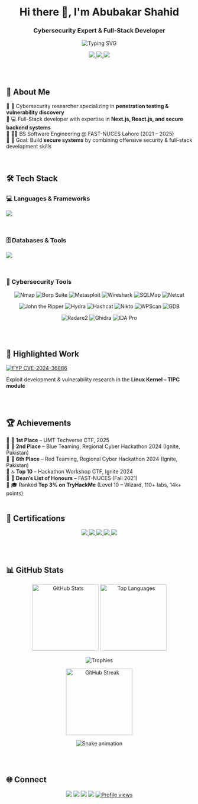 <h1 align="center">Hi there 👋, I'm Abubakar Shahid</h1>
<h3 align="center">Cybersecurity Expert & Full-Stack Developer</h3>

<p align="center">
  <img src="https://readme-typing-svg.herokuapp.com?size=25&duration=4000&color=00F700&center=true&vCenter=true&lines=Cybersecurity+Researcher;Full-Stack+Developer;CTF+Player;Vulnerability+Researcher;Ethical+Hacker" alt="Typing SVG">
</p>

<p align="center">
  <a href="./Abubakar_Shahid_Cyber_Expert.pdf">
    <img src="https://img.shields.io/badge/💼%20Resume%20(Cyber%20Expert)-1E90FF?style=for-the-badge" />
  </a>
  <a href="https://abubakar-shahid.vercel.app">
    <img src="https://img.shields.io/badge/🌐%20Portfolio-000000?style=for-the-badge&logo=vercel&logoColor=white" />
  </a>
  <a href="./Abubakar_Shahid_Software_Developer.pdf">
    <img src="https://img.shields.io/badge/💼%20Resume%20(Software%20Dev)-32CD32?style=for-the-badge" />
  </a>
</p>
<br>
<br>


## 🚀 About Me  
🔹 🔐 Cybersecurity researcher specializing in **penetration testing & vulnerability discovery**  
🔹 💻 Full-Stack developer with expertise in **Next.js, React.js, and secure backend systems**  
🔹 🧑‍🎓 BS Software Engineering @ FAST-NUCES Lahore (2021 – 2025)  
🔹 🎯 Goal: Build **secure systems** by combining offensive security & full-stack development skills  
<br>
<br>


## 🛠️ Tech Stack  

### 💻 Languages & Frameworks  
<p>
  <img src="https://skillicons.dev/icons?i=c,cpp,cs,python,go,java,javascript,php,ruby,bash,react,nextjs,nodejs,express,typescript" />
</p>
<br>

### 🗄️ Databases & Tools  
<p>
  <img src="https://skillicons.dev/icons?i=mysql,postgres,mongodb,firebase,redis,docker,git,postman" />
</p>
<br>

### 🔐 Cybersecurity Tools  
<p align="center">
  <!-- row 1 -->
  <img alt="Nmap" src="https://img.shields.io/badge/Nmap-1A9A52?style=for-the-badge&logo=nmap&logoColor=white"/>
  <img alt="Burp Suite" src="https://img.shields.io/badge/Burp%20Suite-FF6C37?style=for-the-badge&logo=burp-suite&logoColor=white"/>
  <img alt="Metasploit" src="https://img.shields.io/badge/Metasploit-6C2F8A?style=for-the-badge&logo=metasploit&logoColor=white"/>
  <img alt="Wireshark" src="https://img.shields.io/badge/Wireshark-1679A7?style=for-the-badge&logo=wireshark&logoColor=white"/>
  <img alt="SQLMap" src="https://img.shields.io/badge/SQLMap-4DB33D?style=for-the-badge&logo=database&logoColor=white"/>
  <img alt="Netcat" src="https://img.shields.io/badge/Netcat-222222?style=for-the-badge&logo=linux&logoColor=white"/>
</p>

<p align="center">
  <!-- row 2 -->
  <img alt="John the Ripper" src="https://img.shields.io/badge/John%20the%20Ripper-111827?style=for-the-badge&logo=sony&logoColor=white"/>
  <img alt="Hydra" src="https://img.shields.io/badge/Hydra-0F172A?style=for-the-badge&logo=hydra&logoColor=white"/>
  <img alt="Hashcat" src="https://img.shields.io/badge/Hashcat-3B3B3B?style=for-the-badge&logo=hashnode&logoColor=white"/>
  <img alt="Nikto" src="https://img.shields.io/badge/Nikto-8B0000?style=for-the-badge&logo=apache&logoColor=white"/>
  <img alt="WPScan" src="https://img.shields.io/badge/WPScan-21759B?style=for-the-badge&logo=wordpress&logoColor=white"/>
  <img alt="GDB" src="https://img.shields.io/badge/GDB-262626?style=for-the-badge&logo=gnu&logoColor=white"/>
</p>

<p align="center">
  <!-- row 3 -->
  <img alt="Radare2" src="https://img.shields.io/badge/Radare2-0B0B0B?style=for-the-badge&logo=radar&logoColor=white"/>
  <img alt="Ghidra" src="https://img.shields.io/badge/Ghidra-DA0037?style=for-the-badge&logo=java&logoColor=white"/>
  <img alt="IDA Pro" src="https://img.shields.io/badge/IDA%20Pro-20232A?style=for-the-badge&logo=hexo&logoColor=white"/>
</p>

<br>
<br>


## 🔬 Highlighted Work  

<p>
  <a href="https://github.com/abubakar-shahid/cve-2024-36886">
    <img src="https://img.shields.io/badge/CVE--2024--36886-Exploit%20Development-critical?style=for-the-badge&logo=linux&logoColor=white&color=red" alt="FYP CVE-2024-36886"/>
  </a>
</p>

<p>
  Exploit development & vulnerability research in the <b>Linux Kernel – TIPC module</b>
</p>

<br>
<br>


## 🏆 Achievements  

🔹 🥇 **1st Place** – UMT Techverse CTF, 2025  
🔹 🥈 **2nd Place** – Blue Teaming, Regional Cyber Hackathon 2024 (Ignite, Pakistan)  
🔹 🎯 **6th Place** – Red Teaming, Regional Cyber Hackathon 2024 (Ignite, Pakistan)  
🔹 🔝 **Top 10** – Hackathon Workshop CTF, Ignite 2024  
🔹 📜 **Dean’s List of Honours** – FAST-NUCES (Fall 2021)  
🔹 🎓 Ranked **Top 3% on TryHackMe** (Level 10 – Wizard, 110+ labs, 14k+ points)
<br>
<br>


## 📜 Certifications  

<p align="center">
  <a href="https://tryhackme-certificates.s3-eu-west-1.amazonaws.com/THM-VWDNLJJCI1.pdf">
    <img src="https://img.shields.io/badge/Intro%20to%20Cybersecurity-006400?style=for-the-badge&logo=tryhackme&logoColor=white"/>
  </a>
  <a href="https://tryhackme-certificates.s3-eu-west-1.amazonaws.com/THM-K8NFSIE0PM.pdf">
    <img src="https://img.shields.io/badge/Pre%20Security-228B22?style=for-the-badge&logo=tryhackme&logoColor=white"/>
  </a>
  <a href="https://tryhackme-certificates.s3-eu-west-1.amazonaws.com/THM-IZCIMT4HDR.pdf">
    <img src="https://img.shields.io/badge/Web%20Fundamentals-2E8B57?style=for-the-badge&logo=tryhackme&logoColor=white"/>
  </a>
  <a href="https://tryhackme-certificates.s3-eu-west-1.amazonaws.com/THM-RMKX2TLVPO.pdf">
    <img src="https://img.shields.io/badge/Jr%20Penetration%20Tester-006400?style=for-the-badge&logo=tryhackme&logoColor=white"/>
  </a>
  <img src="https://img.shields.io/badge/Offensive%20Pentesting-In%20Progress-orange?style=for-the-badge&logo=tryhackme&logoColor=white"/>
</p>
<br>
<br>


## 📊 GitHub Stats  

<p align="center">
  <!-- GitHub Stats -->
  <img src="https://github-readme-stats.vercel.app/api?username=abubakar-shahid&show_icons=true&theme=radical" alt="GitHub Stats" height="180"/>  
  <!-- Top Languages -->
  <img src="https://github-readme-stats.vercel.app/api/top-langs/?username=abubakar-shahid&layout=compact&theme=radical" alt="Top Languages" height="180"/>
</p>
<p align="center">
  <!-- GitHub Trophies -->
  <img src="https://github-profile-trophy.vercel.app/?username=abubakar-shahid&theme=radical&no-frame=true&margin-w=10&row=1&column=6" alt="Trophies"/>
</p>
<p align="center">
  <!-- Streak Stats -->
  <img src="https://github-readme-streak-stats.herokuapp.com/?user=abubakar-shahid&theme=radical" alt="GitHub Streak" height="180"/>
</p>
<p align="center">
  <!-- Contribution Snake -->
  <img src="https://raw.githubusercontent.com/abubakar-shahid/abubakar-shahid/output/github-contribution-grid-snake.svg" alt="Snake animation"/>
</p>
<br>
<br>


## 🌐 Connect  
<p align="center">
  <a href="https://www.linkedin.com/in/abubakar-shahid-9031abs/"><img src="https://img.shields.io/badge/LinkedIn-0077b5?style=for-the-badge&logo=linkedin&logoColor=white" /></a>
  <a href="https://github.com/abubakar-shahid"><img src="https://img.shields.io/badge/GitHub-171515?style=for-the-badge&logo=github&logoColor=white"/></a>
  <a href="https://tryhackme.com/p/mrAfridi"><img src="https://img.shields.io/badge/TryHackMe-212121?style=for-the-badge&logo=tryhackme" /></a>
  <a href="https://abubakar-shahid.vercel.app"><img src="https://img.shields.io/badge/Portfolio-000?style=for-the-badge&logo=vercel" /></a>
  <a href="https://github.com/abubakar-shahid"><img src="https://komarev.com/ghpvc/?username=abubakar-shahid&color=blue" alt="Profile views"/></a>
</a>

</p>

